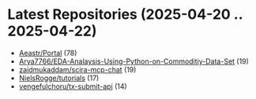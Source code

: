 # Latest Repositories (2025-04-20 .. 2025-04-22)

- [Aeastr/Portal](https://github.com/Aeastr/Portal) (78)
- [Arya7766/EDA-Analaysis-Using-Python-on-Commoditiy-Data-Set](https://github.com/Arya7766/EDA-Analaysis-Using-Python-on-Commoditiy-Data-Set) (19)
- [zaidmukaddam/scira-mcp-chat](https://github.com/zaidmukaddam/scira-mcp-chat) (19)
- [NielsRogge/tutorials](https://github.com/NielsRogge/tutorials) (17)
- [vengefulchoru/tx-submit-api](https://github.com/vengefulchoru/tx-submit-api) (14)
